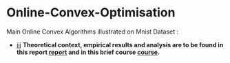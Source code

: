 # Online-Convex-Optimisation
Main Online Convex Algorithms illustrated on Mnist Dataset :
* jjj
**Theoretical context, empirical results and analysis are to be found in this report [report](./OCO_on_MNIST.pdf "report") and in this brief course [course](./regularization_randimization.pdf "course").**
